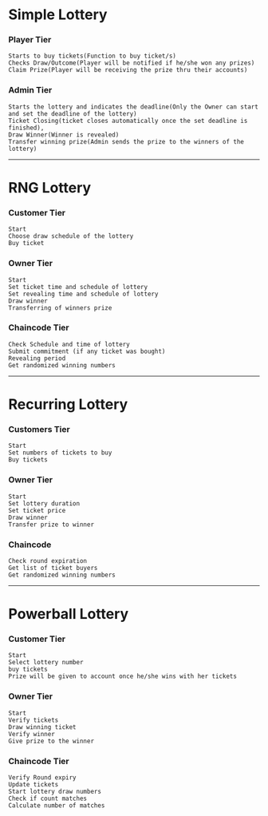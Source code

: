 # Simple Lottery

 ### Player Tier 
 ```
 Starts to buy tickets(Function to buy ticket/s)
 Checks Draw/Outcome(Player will be notified if he/she won any prizes)
 Claim Prize(Player will be receiving the prize thru their accounts)
```

 ### Admin Tier
 ```
 Starts the lottery and indicates the deadline(Only the Owner can start and set the deadline of the lottery)
 Ticket Closing(ticket closes automatically once the set deadline is finished), 
 Draw Winner(Winner is revealed)
 Transfer winning prize(Admin sends the prize to the winners of the lottery)
```
____

# RNG Lottery

### Customer Tier
```
Start
Choose draw schedule of the lottery
Buy ticket
```

### Owner Tier
```
Start
Set ticket time and schedule of lottery
Set revealing time and schedule of lottery
Draw winner
Transferring of winners prize
```

### Chaincode Tier
```
Check Schedule and time of lottery
Submit commitment (if any ticket was bought)
Revealing period
Get randomized winning numbers
```
___

# Recurring Lottery

### Customers Tier
```
Start
Set numbers of tickets to buy
Buy tickets
```

### Owner Tier
```
Start
Set lottery duration
Set ticket price
Draw winner
Transfer prize to winner
```
### Chaincode
```
Check round expiration
Get list of ticket buyers
Get randomized winning numbers
```
___

# Powerball Lottery

### Customer Tier
```
Start
Select lottery number
buy tickets
Prize will be given to account once he/she wins with her tickets
```

### Owner Tier
```
Start
Verify tickets
Draw winning ticket
Verify winner
Give prize to the winner
```

### Chaincode Tier
```
Verify Round expiry
Update tickets
Start lottery draw numbers
Check if count matches
Calculate number of matches
```

